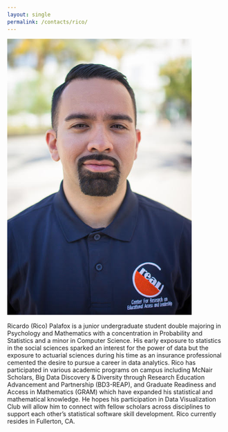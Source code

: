 ```yaml
---
layout: single
permalink: /contacts/rico/
---
```


![](/assets/images/Officers/Rico.jpg)

Ricardo (Rico) Palafox is a junior undergraduate student double majoring in Psychology and Mathematics with a concentration in Probability and Statistics and a minor in Computer Science. His early exposure to statistics in the social sciences sparked an interest for the power of data but the exposure to actuarial sciences during his time as an insurance professional cemented the desire to pursue a career in data analytics. Rico has participated in various academic programs on campus including McNair Scholars, Big Data Discovery & Diversity through Research Education Advancement and Partnership (BD3-REAP), and Graduate Readiness and Access in Mathematics (GRAM) which have expanded his statistical and mathematical knowledge. He hopes his participation in Data Visualization Club will allow him to connect with fellow scholars across disciplines to support each other’s statistical software skill development. Rico currently resides in Fullerton, CA.